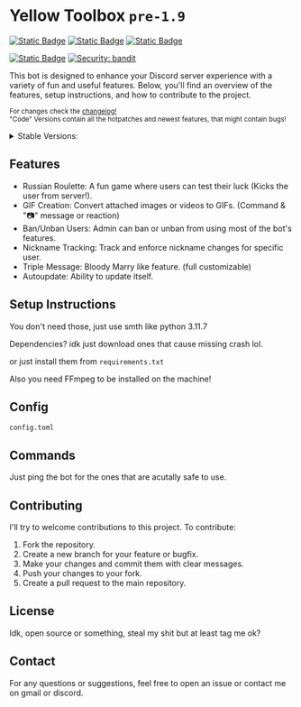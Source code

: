 # Yellow Toolbox `pre-1.9`

[![Static Badge](https://img.shields.io/badge/Stable_Version-1.8-yellow)](https://github.com/KRWCLASSIC/YellowToolbox/tree/910a1313da33aa6cd79f7d4838fd600e6b69944e)
[![Static Badge](https://img.shields.io/badge/Code_Version-pre--1.9-yellow)](https://github.com/KRWCLASSIC/YellowToolbox)
[![Static Badge](https://img.shields.io/badge/Maintainer-KRWCLASSIC-green)](https://github.com/KRWCLASSIC)

[![Static Badge](https://img.shields.io/badge/Current_State-Alpha-red)](where_u_goin_dawg)
[![Security: bandit](https://img.shields.io/badge/Security-bandit-yellow.svg)](https://github.com/PyCQA/bandit)

This bot is designed to enhance your Discord server experience with a variety of fun and useful features. Below, you'll find an overview of the features, setup instructions, and how to contribute to the project.

<sub>For changes check the <a href="https://github.com/KRWCLASSIC/YellowToolbox/blob/main/files/changelog.txt">changelog!</a></sub><br>
<sub>"Code" Versions contain all the hotpatches and newest features, that might contain bugs!</sub>
<details>
<summary>Stable Versions:</summary>
<a href="https://github.com/KRWCLASSIC/YellowToolbox/tree/910a1313da33aa6cd79f7d4838fd600e6b69944e">Latest - 1.8</a><br>
<sub><a href="https://github.com/KRWCLASSIC/YellowToolbox/tree/bfd789c3e0e9469d8c210ac35331394c98639fca">1.7</a></sub><br>
<sub><a href="https://github.com/KRWCLASSIC/YellowToolbox/tree/5192439a3dbbce54edde1440fac6ceee54754c0f">1.6</a></sub><br>
<sub><a href="https://github.com/KRWCLASSIC/YellowToolbox/tree/9e04f9060edae2a102e37ae245e6c767b8328b5e">1.5</a></sub><br>
<sub><a href="https://github.com/KRWCLASSIC/YellowToolbox/tree/d135c289d90f62d83e2993bc044af8af70682e83">1.4</a></sub><br>
<sub><a href="https://github.com/KRWCLASSIC/YellowToolbox/tree/86b873cedd16cdd924d5e06bf06a584676f626e0">1.3</a></sub><br>
<sub><a href="https://github.com/KRWCLASSIC/YellowToolbox/tree/6c041521391a59dcc5033191994e0605fd1a33d6">1.2</a></sub><br>
<sub><a href="https://github.com/KRWCLASSIC/YellowToolbox/tree/9ac6d7cc7d1de5784b167149c18c656343168fed">1.1</a></sub><br>
<sub><a href="https://github.com/KRWCLASSIC/YellowToolbox/tree/71bec75a9213724ef674ac19d8863e14fc61643c">1.0</a></sub><br>
</details>

## Features

- Russian Roulette: A fun game where users can test their luck (Kicks the user from server!).
- GIF Creation: Convert attached images or videos to GIFs. (Command & "📷" message or reaction)
- Ban/Unban Users: Admin can ban or unban from using most of the bot's features.
- Nickname Tracking: Track and enforce nickname changes for specific user.
- Triple Message: Bloody Marry like feature. (full customizable)
- Autoupdate: Ability to update itself.

## Setup Instructions

You don't need those, just use smth like python 3.11.7

Dependencies? idk just download ones that cause missing crash lol.

or just install them from `requirements.txt`

Also you need FFmpeg to be installed on the machine!

## Config

`config.toml`

## Commands

Just ping the bot for the ones that are acutally safe to use.

## Contributing

I'll try to welcome contributions to this project. To contribute:

1. Fork the repository.
2. Create a new branch for your feature or bugfix.
3. Make your changes and commit them with clear messages.
4. Push your changes to your fork.
5. Create a pull request to the main repository.

## License

Idk, open source or something, steal my shit but at least tag me ok?

## Contact

For any questions or suggestions, feel free to open an issue or contact me on gmail or discord.
